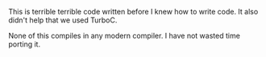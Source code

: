 This is terrible terrible code written before I knew how to write code. It also didn't help that we used TurboC.

None of this compiles in any modern compiler. I have not wasted time porting it.